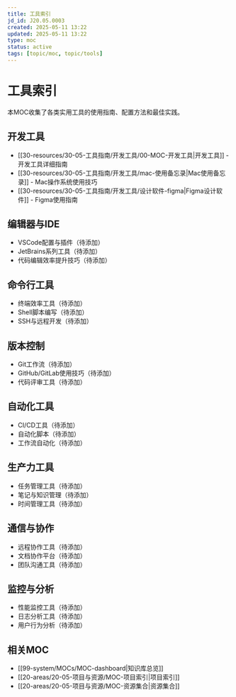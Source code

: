 ```yaml
---
title: 工具索引
jd_id: J20.05.0003
created: 2025-05-11 13:22
updated: 2025-05-11 13:22
type: moc
status: active
tags: [topic/moc, topic/tools]
---
```


# 工具索引

本MOC收集了各类实用工具的使用指南、配置方法和最佳实践。

## 开发工具

- [[30-resources/30-05-工具指南/开发工具/00-MOC-开发工具|开发工具]] - 开发工具详细指南
- [[30-resources/30-05-工具指南/开发工具/mac-使用备忘录|Mac使用备忘录]] - Mac操作系统使用技巧
- [[30-resources/30-05-工具指南/开发工具/设计软件-figma|Figma设计软件]] - Figma使用指南

## 编辑器与IDE

- VSCode配置与插件（待添加）
- JetBrains系列工具（待添加）
- 代码编辑效率提升技巧（待添加）

## 命令行工具

- 终端效率工具（待添加）
- Shell脚本编写（待添加）
- SSH与远程开发（待添加）

## 版本控制

- Git工作流（待添加）
- GitHub/GitLab使用技巧（待添加）
- 代码评审工具（待添加）

## 自动化工具

- CI/CD工具（待添加）
- 自动化脚本（待添加）
- 工作流自动化（待添加）

## 生产力工具

- 任务管理工具（待添加）
- 笔记与知识管理（待添加）
- 时间管理工具（待添加）

## 通信与协作

- 远程协作工具（待添加）
- 文档协作平台（待添加）
- 团队沟通工具（待添加）

## 监控与分析

- 性能监控工具（待添加）
- 日志分析工具（待添加）
- 用户行为分析（待添加）

## 相关MOC

- [[99-system/MOCs/MOC-dashboard|知识库总览]]
- [[20-areas/20-05-项目与资源/MOC-项目索引|项目索引]]
- [[20-areas/20-05-项目与资源/MOC-资源集合|资源集合]] 